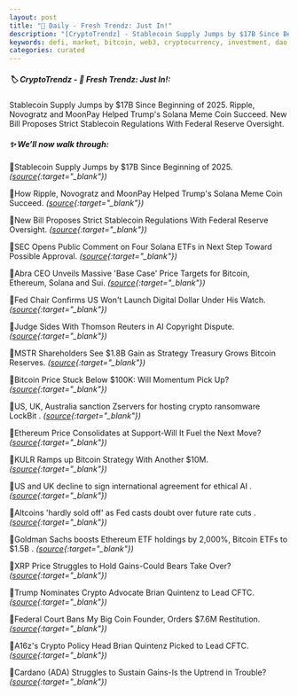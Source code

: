 ```yaml
---
layout: post
title: "🌅 Daily - Fresh Trendz: Just In!"
description: "[CryptoTrendz] - Stablecoin Supply Jumps by $17B Since Beginning of 2025. Ripple, Novogratz and MoonPay Helped Trump's Solana Meme Coin Succeed. New Bill Proposes Strict Stablecoin Regulations With Federal Reserve Oversight."
keywords: defi, market, bitcoin, web3, cryptocurrency, investment, dao, solana, btc, dao, nft
categories: curated
---
```


##### 🏷️  CryptoTrendz - 📌 *Fresh Trendz: Just In!:*

Stablecoin Supply Jumps by $17B Since Beginning of 2025. Ripple, Novogratz and MoonPay Helped Trump's Solana Meme Coin Succeed. New Bill Proposes Strict Stablecoin Regulations With Federal Reserve Oversight.

##### ✨ *We’ll now walk through:*


🔹Stablecoin Supply Jumps by $17B Since Beginning of 2025. *([source](https://s.avyag.com/c3ao){:target="_blank"})*

🔹How Ripple, Novogratz and MoonPay Helped Trump's Solana Meme Coin Succeed. *([source](https://s.avyag.com/m44x){:target="_blank"})*

🔹New Bill Proposes Strict Stablecoin Regulations With Federal Reserve Oversight. *([source](https://s.avyag.com/4vkm){:target="_blank"})*

🔹SEC Opens Public Comment on Four Solana ETFs in Next Step Toward Possible Approval. *([source](https://s.avyag.com/jpdt){:target="_blank"})*

🔹Abra CEO Unveils Massive 'Base Case' Price Targets for Bitcoin, Ethereum, Solana and Sui. *([source](https://s.avyag.com/1icz){:target="_blank"})*

🔹Fed Chair Confirms US Won't Launch Digital Dollar Under His Watch. *([source](https://s.avyag.com/6fh1){:target="_blank"})*

🔹Judge Sides With Thomson Reuters in AI Copyright Dispute. *([source](https://s.avyag.com/oqnr){:target="_blank"})*

🔹MSTR Shareholders See $1.8B Gain as Strategy Treasury Grows Bitcoin Reserves. *([source](https://s.avyag.com/jn3f){:target="_blank"})*

🔹Bitcoin Price Stuck Below $100K: Will Momentum Pick Up? *([source](https://s.avyag.com/waxg){:target="_blank"})*

🔹US, UK, Australia sanction Zservers for hosting crypto ransomware LockBit . *([source](https://s.avyag.com/mt12){:target="_blank"})*

🔹Ethereum Price Consolidates at Support-Will It Fuel the Next Move? *([source](https://s.avyag.com/1ct0){:target="_blank"})*

🔹KULR Ramps up Bitcoin Strategy With Another $10M. *([source](https://s.avyag.com/svlh){:target="_blank"})*

🔹US and UK decline to sign international agreement for ethical AI . *([source](https://s.avyag.com/xhi8){:target="_blank"})*

🔹Altcoins 'hardly sold off' as Fed casts doubt over future rate cuts . *([source](https://s.avyag.com/ub32){:target="_blank"})*

🔹Goldman Sachs boosts Ethereum ETF holdings by 2,000%, Bitcoin ETFs to $1.5B . *([source](https://s.avyag.com/0zph){:target="_blank"})*

🔹XRP Price Struggles to Hold Gains-Could Bears Take Over? *([source](https://s.avyag.com/ql19){:target="_blank"})*

🔹Trump Nominates Crypto Advocate Brian Quintenz to Lead CFTC. *([source](https://s.avyag.com/ztf4){:target="_blank"})*

🔹Federal Court Bans My Big Coin Founder, Orders $7.6M Restitution. *([source](https://s.avyag.com/mev8){:target="_blank"})*

🔹A16z's Crypto Policy Head Brian Quintenz Picked to Lead CFTC. *([source](https://s.avyag.com/bcax){:target="_blank"})*

🔹Cardano (ADA) Struggles to Sustain Gains-Is the Uptrend in Trouble? *([source](https://s.avyag.com/nzy6){:target="_blank"})*
